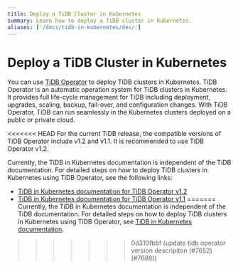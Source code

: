 ```yaml
---
title: Deploy a TiDB Cluster in Kubernetes
summary: Learn how to deploy a TiDB cluster in Kubernetes.
aliases: ['/docs/tidb-in-kubernetes/dev/']
---
```


# Deploy a TiDB Cluster in Kubernetes

You can use [TiDB Operator](https://github.com/pingcap/tidb-operator) to deploy TiDB clusters in Kubernetes. TiDB Operator is an automatic operation system for TiDB clusters in Kubernetes. It provides full life-cycle management for TiDB including deployment, upgrades, scaling, backup, fail-over, and configuration changes. With TiDB Operator, TiDB can run seamlessly in the Kubernetes clusters deployed on a public or private cloud.

<<<<<<< HEAD
For the current TiDB release, the compatible versions of TiDB Operator include v1.2 and v1.1. It is recommended to use TiDB Operator v1.2.

Currently, the TiDB in Kubernetes documentation is independent of the TiDB documentation. For detailed steps on how to deploy TiDB clusters in Kubernetes using TiDB Operator, see the following links:

- [TiDB in Kubernetes documentation for TiDB Operator v1.2](https://docs.pingcap.com/tidb-in-kubernetes/v1.2/)
- [TiDB in Kubernetes documentation for TiDB Operator v1.1](https://docs.pingcap.com/tidb-in-kubernetes/v1.1/)
=======
Currently, the TiDB in Kubernetes documentation is independent of the TiDB documentation. For detailed steps on how to deploy TiDB clusters in Kubernetes using TiDB Operator, see [TiDB in Kubernetes documentation](https://docs.pingcap.com/tidb-in-kubernetes/stable/).
>>>>>>> 0d310fbbf (update tidb operator version descripiton (#7652) (#7688))
